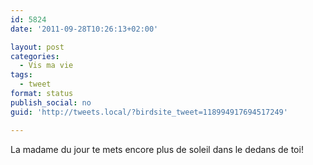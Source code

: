 ```yaml
---
id: 5824
date: '2011-09-28T10:26:13+02:00'

layout: post
categories:
  - Vis ma vie
tags:
  - tweet
format: status
publish_social: no
guid: 'http://tweets.local/?birdsite_tweet=118994917694517249'

---
```


La madame du jour te mets encore plus de soleil dans le dedans de toi!